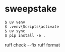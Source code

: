 # sweepstake

```terminal
$ uv venv
$ .venv\Scripts\activate
$ uv sync
$ pip install -e .
```

ruff check --fix
ruff format
